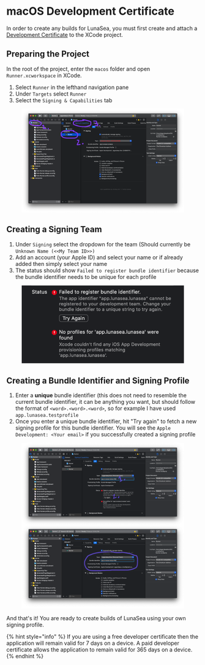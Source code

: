 # macOS Development Certificate

In order to create any builds for LunaSea, you must first create and attach a [Development Certificate](https://developer.apple.com/support/certificates/) to the XCode project.

## Preparing the Project

&#x20;In the root of the project, enter the `macos` folder and open `Runner.xcworkspace` in XCode.

1. Select `Runner` in the lefthand navigation pane
2. Under `Targets` select `Runner`
3. Select the `Signing & Capabilities` tab

<figure><img src="../../.gitbook/assets/image (2).png" alt=""><figcaption></figcaption></figure>

## Creating a Signing Team

1. Under `Signing` select the dropdown for the team (Should currently be `Unknown Name (<<My Team ID>>)`
2. Add an account (your Apple ID) and select your name or if already added then simply select your name
3. The status should show `Failed to register bundle identifier` because the bundle identifier needs to be unique for each profile

<figure><img src="../../.gitbook/assets/image (3).png" alt=""><figcaption></figcaption></figure>

## Creating a Bundle Identifier and Signing Profile

1. Enter a **unique** bundle identifier (this does not need to resemble the current bundle identifier, it can be anything you want, but should follow the format of `<word>.<word>.<word>`, so for example I have used `app.lunasea.testprofile`
2. Once you enter a unique bundle identifier, hit "Try again" to fetch a new signing profile for this bundle identifier. You will see the `Apple Development: <Your email>` if you successfully created a signing profile

<figure><img src="../../.gitbook/assets/image.png" alt=""><figcaption></figcaption></figure>

And that's it! You are ready to create builds of LunaSea using your own signing profile.

{% hint style="info" %}
If you are using a free developer certificate then the application will remain valid for 7 days on a device. A paid developer certificate allows the application to remain valid for 365 days on a device.
{% endhint %}
